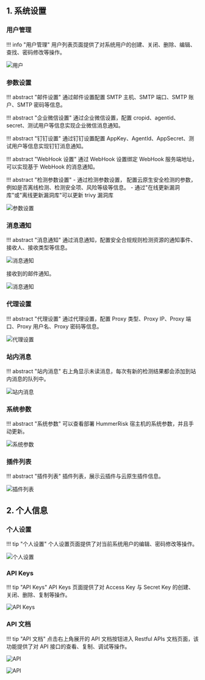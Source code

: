 ## 1. 系统设置

### 用户管理

!!! info "用户管理"
    用户列表页面提供了对系统用户的创建、关闭、删除、编辑、查找、密码修改等操作。

![用户](../img/user/system/user.png)

### 参数设置

!!! abstract "邮件设置"
    通过邮件设置配置 SMTP 主机、SMTP 端口、SMTP 账户、SMTP 密码等信息。

!!! abstract "企业微信设置"
    通过企业微信设置，配置 cropid、agentid、secret、测试用户等信息实现企业微信消息通知。

!!! abstract "钉钉设置"
    通过钉钉设置配置 AppKey、AgentId、AppSecret、测试用户等信息实现钉钉消息通知。

!!! abstract "WebHook 设置"
    通过 WebHook 设置绑定 WebHook 服务端地址，可以实现基于 WebHook 的消息通知。

!!! abstract "检测参数设置"
    - 通过检测参数设置， 配置云原生安全检测的参数，例如是否离线检测、检测安全项、风险等级等信息。
    - 通过"在线更新漏洞库"或"离线更新漏洞库"可以更新 trivy 漏洞库 

![参数设置](../img/user/system/param.png)

### 消息通知

!!! abstract "消息通知"
    通过消息通知，配置安全合规规则检测资源的通知事件、接收人、接收类型等信息。

![消息通知](../img/user/system/notice.png)

接收到的邮件通知。

![消息通知](../img/user/system/email.png)

### 代理设置

!!! abstract "代理设置"
    通过代理设置，配置 Proxy 类型、Proxy IP、Proxy 端口、Proxy 用户名、Proxy 密码等信息。

![代理设置](../img/user/system/proxy.png)

### 站内消息

!!! abstract "站内消息"
    右上角显示未读消息，每次有新的检测结果都会添加到站内消息的队列中。

![站内消息](../img/user/system/msg.png)

### 系统参数

!!! abstract "系统参数"
    可以查看部署 HummerRisk 宿主机的系统参数，并且手动更新。

![系统参数](../img/user/system/sys.png)

### 插件列表

!!! abstract "插件列表"
    插件列表，展示云插件与云原生插件信息。

![插件列表](../img/user/system/plugin.png)

## 2. 个人信息

### 个人设置

!!! tip "个人设置"
    个人设置页面提供了对当前系统用户的编辑、密码修改等操作。

![个人设置](../img/user/system/personal.png)

### API Keys

!!! tip "API Keys"
    API Keys 页面提供了对 Access Key 与 Secret Key 的创建、关闭、删除、复制等操作。

![API Keys](../img/user/system/keys.png)

### API 文档

!!! tip "API 文档"
    点击右上角展开的 API 文档按钮进入 Restful APIs 文档页面，该功能提供了对 API 接口的查看、复制、调试等操作。

![API](../img/user/system/api.png)

![API](../img/user/system/api2.png)
